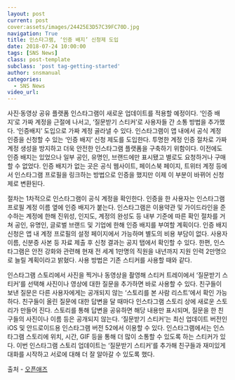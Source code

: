 ```yaml
---
layout: post
current: post
cover:assets/images/24425E3D57C39FC70D.jpg
navigation: True
title: 인스타그램, ‘인증 배지’ 신청제 도입
date: 2018-07-24 10:00:00
tags: [SNS News]
class: post-template
subclass: 'post tag-getting-started'
author: snsmanual
categories:
  - SNS News
video_url: 
---
```


사진·동영상 공유 플랫폼 인스타그램이 새로운 업데이트를 적용할 예정이다.
‘인증 배지’로 가짜 계정을 근절에 나서고, ‘질문받기 스티커’로 사용자들 간 소통 방법을 추가했다.
‘인증배지’ 도입으로 가짜 계정 골라낼 수 있다.
인스타그램이 앱 내에서 공식 계정 인증을 신청할 수 있는 ‘인증 배지’ 신청 제도를 도입한다.
투명한 계정 인증 절차로 가짜 계정 생성을 방지하고 더욱 안전한 인스타그램 플랫폼을 구축하기 위함이다.
이전에도 인증 배지는 있었으나 일부 공인, 유명인, 브랜드에만 표시됐고 별로도 요청하거나 구매할 수 없었다.
인증 배지가 없는 곳은 공식 웹사이트, 페이스북 페이지, 트위터 계정 등에서
인스타그램 프로필을 링크하는 방법으로 인증을 했지만 이제 이 부분이 바뀌어 신청제로 변환된다.

절차는 1차적으로 인스타그램이 공식 계정을 확인한다.
인증을 한 사용자는 인스타그램 프로필 계정 이름 옆에 인증 배지가 붙는다.
인스타그램은 이용약관 및 가이드라인을 준수하는 계정에 한해 진위성, 인지도, 계정의 완성도 등 내부 기준에 따른 확인 절차를 거쳐 공인, 유명인, 글로벌 브랜드 및 기업에 한해 인증 배지를 부여할 계획이다.
인증 배지 신청은 앱 내 계정 프로필의 설정 페이지에서 가능하며 별도의 비용 부담이 없다.
사용자 이름, 신분증 사본 등 자료 제출 후 신청 결과는 공지 탭에서 확인할 수 있다.
한편, 인스타그램은 안전 강화와 관련해 현재 전 세계 1만명의 직원을 내년까지 지원 인력 2만명으로 늘릴 계획이라고 밝혔다.
사용 방법은 기존 스티커를 사용할 때와 같다.

인스타그램 스토리에서 사진을 찍거나 동영상을 촬영해 스티커 트레이에서 ‘질문받기 스티커’를 선택해 사진이나 영상에 대한 질문을 추가하면 바로 사용할 수 있다.
친구들이 보낸 질문은 다른 사용자에게는 공개되지 않는 ‘스토리를 본 사람 리스트’에서 확인 가능하다.
친구들이 올린 질문에 대한 답변을 달 때마다 인스타그램 스토리 상에 새로운 스토리가 만들어 진다.
스토리를 통해 답변을 공유하면 해당 내용만 표시되며, 질문을 한 친구들의 사진이나 이름 등은 공개되지 않는다.
‘질문받기 스티커’는 최신 업데이트 버전인 iOS 및 안드로이드용 인스타그램 버전 52에서 이용할 수 있다.
인스타그램에서는 인스타그램 스토리에 위치, 시간, GIF 등을 통해 더 많이 소통할 수 있도록 하는 스티커가 있다.
이번 인스타그램 스토리 업데이트는 ‘질문받기 스티커’를 추가해 친구들과 재미있게 대화를 시작하고 서로에 대해 더 잘 알아갈 수 있도록 했다.

 

출처 - [오픈애즈](http://www.openads.co.kr/nTrend/article/3375)